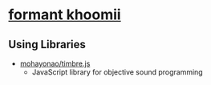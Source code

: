 # [formant khoomii](http://the.mohayonao.com/khoomii/)

## Using Libraries

  - [mohayonao/timbre.js](https://github.com/mohayonao/timbre.js/)
    - JavaScript library for objective sound programming
